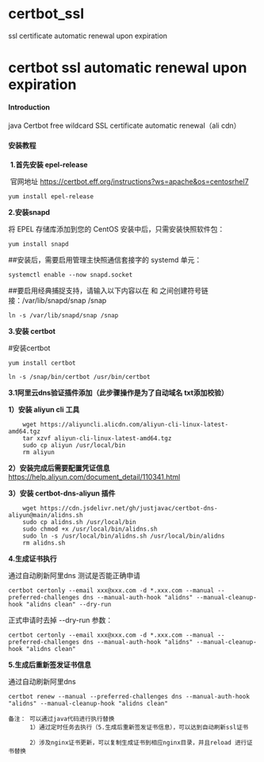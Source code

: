 # certbot_ssl
ssl certificate automatic renewal upon expiration
# certbot ssl automatic renewal upon expiration

#### Introduction
java Certbot free wildcard SSL certificate automatic renewal（ali cdn）


#### 安装教程
​
****1.首先安装 epel-release****

 官网地址 https://certbot.eff.org/instructions?ws=apache&os=centosrhel7
```
yum install epel-release
```
****2.安装snapd****

 将 EPEL 存储库添加到您的 CentOS 安装中后，只需安装快照软件包： 
```
yum install snapd 
```
##安装后，需要启用管理主快照通信套接字的 systemd 单元：
``` 
systemctl enable --now snapd.socket 
```
##要启用经典捕捉支持，请输入以下内容以在 和 之间创建符号链 接：/var/lib/snapd/snap /snap 
```
ln -s /var/lib/snapd/snap /snap
```

****3.安装 certbot****

#安装certbot 
```
yum install certbot 

ln -s /snap/bin/certbot /usr/bin/certbot
```
****3.1阿里云dns验证插件添加（此步骤操作是为了自动域名 txt添加校验）****

****1）安装 aliyun cli 工具****
```
    wget https://aliyuncli.alicdn.com/aliyun-cli-linux-latest-amd64.tgz
    tar xzvf aliyun-cli-linux-latest-amd64.tgz
    sudo cp aliyun /usr/local/bin
    rm aliyun
```
****2）安装完成后需要配置凭证信息****
    https://help.aliyun.com/document_detail/110341.html

****3）安装 certbot-dns-aliyun 插件****
```
    wget https://cdn.jsdelivr.net/gh/justjavac/certbot-dns-aliyun@main/alidns.sh
    sudo cp alidns.sh /usr/local/bin
    sudo chmod +x /usr/local/bin/alidns.sh
    sudo ln -s /usr/local/bin/alidns.sh /usr/local/bin/alidns
    rm alidns.sh
```

****4.生成证书执行****

通过自动刷新阿里dns
测试是否能正确申请
```
certbot certonly --email xxx@xxx.com -d *.xxx.com --manual --preferred-challenges dns --manual-auth-hook "alidns" --manual-cleanup-hook "alidns clean" --dry-run
```
 正式申请时去掉 --dry-run 参数：
```
certbot certonly --email xxx@xxx.com -d *.xxx.com --manual --preferred-challenges dns --manual-auth-hook "alidns" --manual-cleanup-hook "alidns clean"
```

****5.生成后重新签发证书信息****

通过自动刷新阿里dns
```
certbot renew --manual --preferred-challenges dns --manual-auth-hook "alidns" --manual-cleanup-hook "alidns clean"
```
```
备注： 可以通过java代码进行执行替换
      1）通过定时任务去执行（5.生成后重新签发证书信息），可以达到自动刷新ssl证书

      2）涉及nginx证书更新，可以复制生成证书到相应nginx目录，并且reload 进行证书替换
```

​
